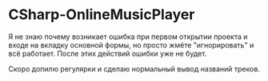 # CSharp-OnlineMusicPlayer

Я не знаю почему возникает ошибка при первом открытии проекта и входе на вкладку основной формы, но просто жмёте "игнорировать" и всё работает. 
После этих действий ошибки уже не будет.

Скоро допилю регулярки и сделаю нормальный вывод названий треков.
